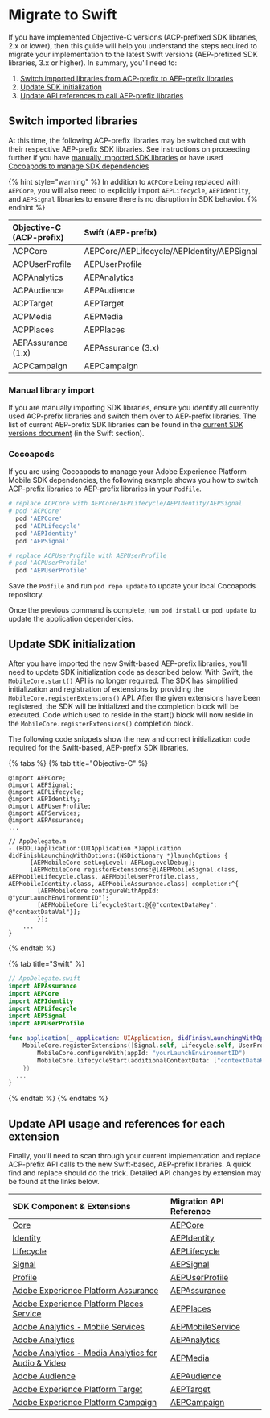 # Migrate to Swift

If you have implemented Objective-C versions \(ACP-prefixed SDK libraries, 2.x or lower\), then this guide will help you understand the steps required to migrate your implementation to the latest Swift versions \(AEP-prefixed SDK libraries, 3.x or higher\). In summary, you'll need to:

1. [Switch imported libraries from ACP-prefix to AEP-prefix libraries](migrate-to-swift.md#switch-imported-libraries)
2. [Update SDK initialization](migrate-to-swift.md#update-sdk-initialization)
3. [Update API references to call AEP-prefix libraries](migrate-to-swift.md#update-api-usage-and-references-for-each-extension)

## Switch imported libraries

At this time, the following ACP-prefix libraries may be switched out with their respective AEP-prefix SDK libraries. See instructions on proceeding further if you have [manually imported SDK libraries](migrate-to-swift.md#manual-library-import) or have used [Cocoapods to manage SDK dependencies](migrate-to-swift.md#cocoapods)

{% hint style="warning" %}
In addition to `ACPCore` being replaced with `AEPCore`, you will also need to explicitly import `AEPLifecycle`, `AEPIdentity`, and `AEPSignal` libraries to ensure there is no disruption in SDK behavior.
{% endhint %}

| Objective-C \(ACP-prefix\) | Swift \(AEP-prefix\) |
| :--- | :--- |
| ACPCore | AEPCore/AEPLifecycle/AEPIdentity/AEPSignal |
| ACPUserProfile | AEPUserProfile |
| ACPAnalytics | AEPAnalytics |
| ACPAudience | AEPAudience |
| ACPTarget | AEPTarget |
| ACPMedia | AEPMedia |
| ACPPlaces | AEPPlaces |
| AEPAssurance \(1.x\) | AEPAssurance \(3.x\) |
| ACPCampaign | AEPCampaign |

### Manual library import

If you are manually importing SDK libraries, ensure you identify all currently used ACP-prefix libraries and switch them over to AEP-prefix libraries. The list of current AEP-prefix SDK libraries can be found in the [current SDK versions document](upgrading-to-aep/current-sdk-versions.md#ios-swift) \(in the Swift section\).

### Cocoapods

If you are using Cocoapods to manage your Adobe Experience Platform Mobile SDK dependencies, the following example shows you how to switch ACP-prefix libraries to AEP-prefix libraries in your `Podfile`.

```ruby
# replace ACPCore with AEPCore/AEPLifecycle/AEPIdentity/AEPSignal
# pod 'ACPCore'
  pod 'AEPCore'
  pod 'AEPLifecycle'
  pod 'AEPIdentity'
  pod 'AEPSignal'

# replace ACPUserProfile with AEPUserProfile
# pod 'ACPUserProfile'
  pod 'AEPUserProfile'
```

Save the `Podfile` and run `pod repo update` to update your local Cocoapods repository.

Once the previous command is complete, run `pod install` or `pod update` to update the application dependencies.

## Update SDK initialization

After you have imported the new Swift-based AEP-prefix libraries, you'll need to update SDK initialization code as described below. With Swift, the `MobileCore.start()` API is no longer required. The SDK has simplified initialization and registration of extensions by providing the `MobileCore.registerExtensions()` API. After the given extensions have been registered, the SDK will be initialized and the completion block will be executed. Code which used to reside in the start\(\) block will now reside in the `MobileCore.registerExtensions()` completion block.

The following code snippets show the new and correct initialization code required for the Swift-based, AEP-prefix SDK libraries.

{% tabs %}
{% tab title="Objective-C" %}
```text
@import AEPCore;
@import AEPSignal;
@import AEPLifecycle;
@import AEPIdentity;
@import AEPUserProfile;
@import AEPServices;
@import AEPAssurance;
...

// AppDelegate.m
- (BOOL)application:(UIApplication *)application didFinishLaunchingWithOptions:(NSDictionary *)launchOptions {
      [AEPMobileCore setLogLevel: AEPLogLevelDebug];
      [AEPMobileCore registerExtensions:@[AEPMobileSignal.class, AEPMobileLifecycle.class, AEPMobileUserProfile.class, AEPMobileIdentity.class, AEPMobileAssurance.class] completion:^{
        [AEPMobileCore configureWithAppId: @"yourLaunchEnvironmentID"];
        [AEPMobileCore lifecycleStart:@{@"contextDataKey": @"contextDataVal"}];
        }];
    ...
}
```
{% endtab %}

{% tab title="Swift" %}
```swift
// AppDelegate.swift
import AEPAssurance
import AEPCore
import AEPIdentity
import AEPLifecycle
import AEPSignal
import AEPUserProfile

func application(_ application: UIApplication, didFinishLaunchingWithOptions launchOptions: [UIApplication.LaunchOptionsKey: Any]?) -> Bool {
    MobileCore.registerExtensions([Signal.self, Lifecycle.self, UserProfile.self, Identity.self, Assurance.self], {
        MobileCore.configureWith(appId: "yourLaunchEnvironmentID")
        MobileCore.lifecycleStart(additionalContextData: ["contextDataKey": "contextDataVal"])
    })
  ...
}
```
{% endtab %}
{% endtabs %}

## Update API usage and references for each extension

Finally, you'll need to scan through your current implementation and replace ACP-prefix API calls to the new Swift-based, AEP-prefix libraries. A quick find and replace should do the trick. Detailed API changes by extension may be found at the links below.

| SDK Component & Extensions | Migration API Reference |
| :--- | :--- |
| [Core](../foundation-extensions/mobile-core/) | [AEPCore](../foundation-extensions/mobile-core/acpcore-aepcore.md) |
| [Identity](../foundation-extensions/mobile-core/identity/) | [AEPIdentity](../foundation-extensions/mobile-core/identity/migration.md) |
| [Lifecycle](../foundation-extensions/mobile-core/lifecycle/) | [AEPLifecycle](../foundation-extensions/mobile-core/lifecycle/acplifecycle-aeplifecycle.md) |
| [Signal](../foundation-extensions/mobile-core/signals/) | [AEPSignal](../foundation-extensions/mobile-core/signals/acpsignal-aepsignal.md) |
| [Profile](../foundation-extensions/profile/) | [AEPUserProfile](../foundation-extensions/profile/acpuserprofile-aepuserprofile.md) |
| [Adobe Experience Platform Assurance](../foundation-extensions/adobe-experience-platform-assurance/) | [AEPAssurance](../foundation-extensions/adobe-experience-platform-assurance/migration.md) |
| [Adobe Experience Platform Places Service](../foundation-extensions/places/) | [AEPPlaces](../foundation-extensions/places/migration.md) |
| [Adobe Analytics - Mobile Services](../using-mobile-extensions/adobe-analytics-mobile-services/) | [AEPMobileService](../using-mobile-extensions/adobe-analytics-mobile-services/migration.md) |
| [Adobe Analytics](../using-mobile-extensions/adobe-analytics/) | [AEPAnalytics](../using-mobile-extensions/adobe-analytics/migration.md) |
| [Adobe Analytics - Media Analytics for Audio & Video](../using-mobile-extensions/adobe-media-analytics/) | [AEPMedia](../using-mobile-extensions/adobe-media-analytics/migration.md) |
| [Adobe Audience](../using-mobile-extensions/adobe-audience-manager/) | [AEPAudience](../using-mobile-extensions/adobe-audience-manager/migration.md) |
| [Adobe Experience Platform Target](../using-mobile-extensions/adobe-target/) | [AEPTarget](../using-mobile-extensions/adobe-target/migration.md) |
| [Adobe Experience Platform Campaign](../using-mobile-extensions/adobe-campaign-standard/) | [AEPCampaign](../using-mobile-extensions/adobe-campaign-standard/migration.md) |

